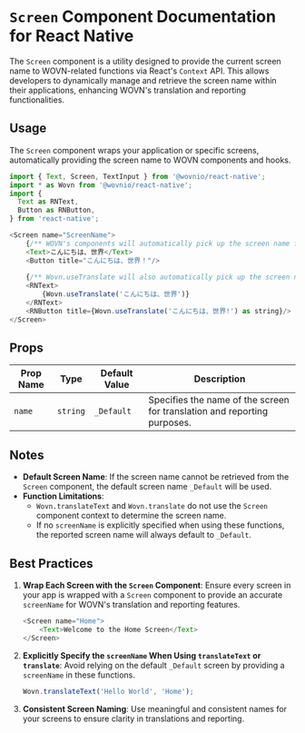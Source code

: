 # `Screen` Component Documentation for React Native

The `Screen` component is a utility designed to provide the current screen name to WOVN-related functions via React's `Context` API. This allows developers to dynamically manage and retrieve the screen name within their applications, enhancing WOVN's translation and reporting functionalities.

## Usage

The `Screen` component wraps your application or specific screens, automatically providing the screen name to WOVN components and hooks.

```javascript
import { Text, Screen, TextInput } from '@wovnio/react-native';
import * as Wovn from '@wovnio/react-native';
import {
  Text as RNText,
  Button as RNButton,
} from 'react-native';

<Screen name="ScreenName">
    {/** WOVN's components will automatically pick up the screen name from the Screen component */}
    <Text>こんにちは、世界</Text>
    <Button title="こんにちは、世界！"/>
    
    {/** Wovn.useTranslate will also automatically pick up the screen name from the Screen component */}
    <RNText>
        {Wovn.useTranslate('こんにちは、世界')}
    </RNText>
    <RNButton title={Wovn.useTranslate('こんにちは、世界!') as string}/>
</Screen>
```

## Props

| Prop Name | Type       | Default Value | Description                                                             |
|-----------|------------|---------------|-------------------------------------------------------------------------|
| `name`    | `string`   | `_Default`    | Specifies the name of the screen for translation and reporting purposes.|

## Notes

- **Default Screen Name**: If the screen name cannot be retrieved from the `Screen` component, the default screen name `_Default` will be used.
- **Function Limitations**:  
  - `Wovn.translateText` and `Wovn.translate` do not use the `Screen` component context to determine the screen name.  
  - If no `screenName` is explicitly specified when using these functions, the reported screen name will always default to `_Default`.

## Best Practices

1. **Wrap Each Screen with the `Screen` Component**: Ensure every screen in your app is wrapped with a `Screen` component to provide an accurate `screenName` for WOVN's translation and reporting features.

   ```javascript
   <Screen name="Home">
       <Text>Welcome to the Home Screen</Text>
   </Screen>
   ```

2. **Explicitly Specify the `screenName` When Using `translateText` or `translate`**: Avoid relying on the default `_Default` screen by providing a `screenName` in these functions.

   ```javascript
   Wovn.translateText('Hello World', 'Home');
   ```

3. **Consistent Screen Naming**: Use meaningful and consistent names for your screens to ensure clarity in translations and reporting.
